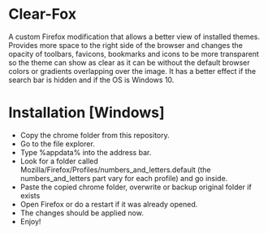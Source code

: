 # Clear-Fox
A custom Firefox modification that allows a better view of installed themes. Provides more space to the right side of the browser and changes the opacity of toolbars, favicons, bookmarks and icons to be more transparent so the theme can show as clear as it can be without the default browser colors or gradients overlapping over the image. It has a better effect if the search bar is hidden and if the OS is Windows 10.

# Installation [Windows]
 - Copy the chrome folder from this repository.
 - Go to the file explorer.
 - Type %appdata% into the address bar.
 - Look for a folder called Mozilla/Firefox/Profiles/numbers_and_letters.default (the numbers_and_letters part vary for each profile) and go inside.
 - Paste the copied chrome folder, overwrite or backup original folder if exists
 - Open Firefox or do a restart if it was already opened.
 - The changes should be applied now.
 - Enjoy!